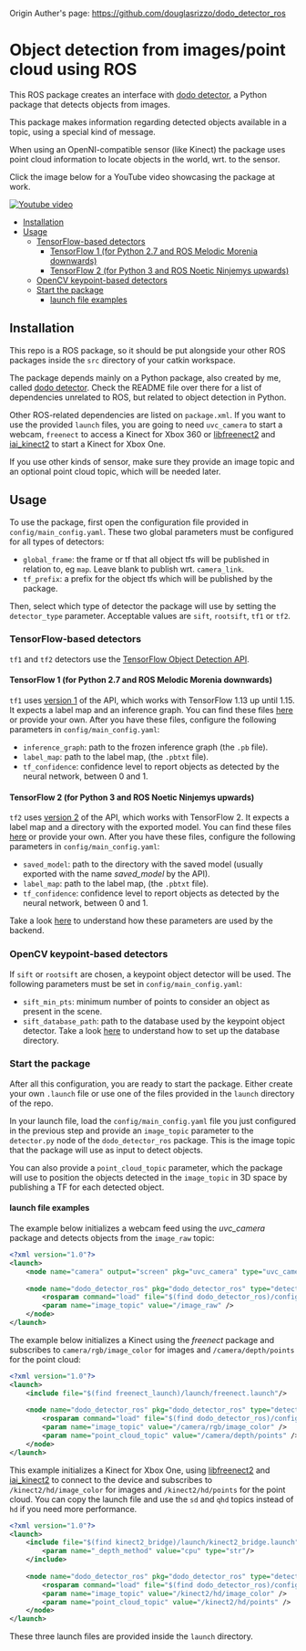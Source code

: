 Origin Auther's page: https://github.com/douglasrizzo/dodo_detector_ros
# Object detection from images/point cloud using ROS

This ROS package creates an interface with [dodo detector](https://github.com/douglasrizzo/dodo_detector), a Python package that detects objects from images.

This package makes information regarding detected objects available in a topic, using a special kind of message.

When using an OpenNI-compatible sensor (like Kinect) the package uses point cloud information to locate objects in the world, wrt. to the sensor.

Click the image below for a YouTube video showcasing the package at work.

[![Youtube video](https://img.youtube.com/vi/fXJYmJOaSxQ/0.jpg)](https://www.youtube.com/watch?v=fXJYmJOaSxQ)

<!-- TOC -->

- [Installation](#installation)
- [Usage](#usage)
    - [TensorFlow-based detectors](#tensorflow-based-detectors)
        - [TensorFlow 1 (for Python 2.7 and ROS Melodic Morenia downwards)](#tensorflow-1-for-python-27-and-ros-melodic-morenia-downwards)
        - [TensorFlow 2 (for Python 3 and ROS Noetic Ninjemys upwards)](#tensorflow-2-for-python-3-and-ros-noetic-ninjemys-upwards)
    - [OpenCV keypoint-based detectors](#opencv-keypoint-based-detectors)
    - [Start the package](#start-the-package)
        - [launch file examples](#launch-file-examples)

<!-- /TOC -->

## Installation

This repo is a ROS package, so it should be put alongside your other ROS packages inside the `src` directory of your catkin workspace.

The package depends mainly on a Python package, also created by me, called [dodo detector](https://github.com/douglasrizzo/dodo_detector). Check the README file over there for a list of dependencies unrelated to ROS, but related to object detection in Python.

Other ROS-related dependencies are listed on `package.xml`. If you want to use the provided `launch` files, you are going to need `uvc_camera` to start a webcam, `freenect` to access a Kinect for Xbox 360 or [libfreenect2](https://github.com/OpenKinect/libfreenect2) and [iai_kinect2](https://github.com/code-iai/iai_kinect2) to start a Kinect for Xbox One.

If you use other kinds of sensor, make sure they provide an image topic and an optional point cloud topic, which will be needed later.

## Usage

To use the package, first open the configuration file provided in `config/main_config.yaml`. These two global parameters must be configured for all types of detectors:

- `global_frame`: the frame or tf that all object tfs will be published in relation to, eg `map`. Leave blank to publish wrt. `camera_link`.
- `tf_prefix`: a prefix for the object tfs which will be published by the package.

Then, select which type of detector the package will use by setting the `detector_type` parameter. Acceptable values are `sift`, `rootsift`, `tf1` or `tf2`.

### TensorFlow-based detectors

`tf1` and `tf2` detectors use the [TensorFlow Object Detection API](https://github.com/tensorflow/models/blob/master/research/object_detection/).

#### TensorFlow 1 (for Python 2.7 and ROS Melodic Morenia downwards)

`tf1` uses [version 1](https://github.com/tensorflow/models/blob/master/research/object_detection/g3doc/tf1.md) of the API, which works with TensorFlow 1.13 up until 1.15. It expects a label map and an inference graph. You can find these files [here](https://github.com/tensorflow/models/blob/master/research/object_detection/g3doc/tf1_detection_zoo.md) or provide your own. After you have these files, configure the following parameters in `config/main_config.yaml`:

- `inference_graph`: path to the frozen inference graph (the `.pb` file).
- `label_map`: path to the label map, (the `.pbtxt` file).
- `tf_confidence`: confidence level to report objects as detected by the neural network, between 0 and 1.

#### TensorFlow 2 (for Python 3 and ROS Noetic Ninjemys upwards)

`tf2` uses [version 2](https://github.com/tensorflow/models/blob/master/research/object_detection/g3doc/tf2.md) of the API, which works with TensorFlow 2. It expects a label map and a directory with the exported model. You can find these files [here](https://github.com/tensorflow/models/blob/master/research/object_detection/g3doc/tf2_detection_zoo.md) or provide your own. After you have these files, configure the following parameters in `config/main_config.yaml`:

- `saved_model`: path to the directory with the saved model (usually exported with the name _saved_model_ by the API).
- `label_map`: path to the label map, (the `.pbtxt` file).
- `tf_confidence`: confidence level to report objects as detected by the neural network, between 0 and 1.

Take a look [here](https://douglasrizzo.com.br/dodo_detector/#convolutional-neural-network-detector-4) to understand how these parameters are used by the backend.

### OpenCV keypoint-based detectors

If `sift` or `rootsift` are chosen, a keypoint object detector will be used. The following parameters must be set in `config/main_config.yaml`:

- `sift_min_pts`: minimum number of points to consider an object as present in the scene.
- `sift_database_path`: path to the database used by the keypoint object detector. Take a look [here](https://douglasrizzo.com.br/dodo_detector/#keypoint-based-detector) to understand how to set up the database directory.

### Start the package

After all this configuration, you are ready to start the package. Either create your own `.launch` file or use one of the files provided in the `launch` directory of the repo.

In your launch file, load the `config/main_config.yaml` file you just configured in the previous step and provide an `image_topic` parameter to the `detector.py` node of the `dodo_detector_ros` package. This is the image topic that the package will use as input to detect objects.

You can also provide a `point_cloud_topic` parameter, which the package will use to position the objects detected in the `image_topic` in 3D space by publishing a TF for each detected object.

#### launch file examples

The example below initializes a webcam feed using the *uvc_camera* package and detects objects from the `image_raw` topic:

```xml
<?xml version="1.0"?>
<launch>
    <node name="camera" output="screen" pkg="uvc_camera" type="uvc_camera_node"/>
    
    <node name="dodo_detector_ros" pkg="dodo_detector_ros" type="detector.py" output="screen">
        <rosparam command="load" file="$(find dodo_detector_ros)/config/main_config.yaml"/>
        <param name="image_topic" value="/image_raw" />
    </node>
</launch>
```

The example below initializes a Kinect using the *freenect* package and subscribes to `camera/rgb/image_color` for images and `/camera/depth/points` for the point cloud:

```xml
<?xml version="1.0"?>
<launch>
    <include file="$(find freenect_launch)/launch/freenect.launch"/>
    
    <node name="dodo_detector_ros" pkg="dodo_detector_ros" type="detector.py" output="screen">
        <rosparam command="load" file="$(find dodo_detector_ros)/config/main_config.yaml"/>
        <param name="image_topic" value="/camera/rgb/image_color" />
        <param name="point_cloud_topic" value="/camera/depth/points" />
    </node>
</launch>
```

This example initializes a Kinect for Xbox One, using [libfreenect2](https://github.com/OpenKinect/libfreenect2) and [iai_kinect2](https://github.com/code-iai/iai_kinect2) to connect to the device and subscribes to `/kinect2/hd/image_color` for images and `/kinect2/hd/points` for the point cloud. You can copy the launch file and use the `sd` and `qhd` topics instead of `hd` if you need more performance.

```xml
<?xml version="1.0"?>
<launch>    
    <include file="$(find kinect2_bridge)/launch/kinect2_bridge.launch">
        <param name="_depth_method" value="cpu" type="str"/>
    </include>
    
    <node name="dodo_detector_ros" pkg="dodo_detector_ros" type="detector.py" output="screen">
        <rosparam command="load" file="$(find dodo_detector_ros)/config/main_config.yaml"/>
        <param name="image_topic" value="/kinect2/hd/image_color" />
        <param name="point_cloud_topic" value="/kinect2/hd/points" />
    </node>
</launch>
```

These three launch files are provided inside the `launch` directory.
